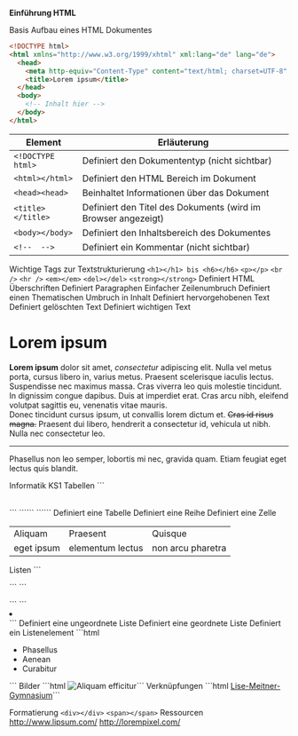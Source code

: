 **Einführung HTML**

Basis Aufbau eines HTML Dokumentes

```html
<!DOCTYPE html>
<html xmlns="http://www.w3.org/1999/xhtml" xml:lang="de" lang="de">
  <head>
    <meta http-equiv="Content-Type" content="text/html; charset=UTF-8" />
    <title>Lorem ipsum</title>
  </head>
  <body>
    <!-- Inhalt hier -->
  </body>
</html>
```

| Element | Erläuterung |
| --- | --- |
| ```<!DOCTYPE html>``` | Definiert den Dokumententyp (nicht sichtbar) |
| ```<html></html>``` | Definiert den HTML Bereich im Dokument |
| ```<head><head>``` | Beinhaltet Informationen über das Dokument |
| ```<title></title>``` | Definiert den Titel des Dokuments (wird im Browser angezeigt) |
| ```<body></body>``` | Definiert den Inhaltsbereich des Dokumentes |
| ```<!--  -->``` | Definiert ein Kommentar (nicht sichtbar) |

Wichtige Tags zur Textstrukturierung
```<h1></h1> bis <h6></h6>```
```<p></p>```
```<br />```
```<hr />```
```<em></em>```
```<del></del>```
```<strong></strong>```
Definiert HTML Überschriften
Definiert Paragraphen
Einfacher Zeilenumbruch
Definiert einen Thematischen Umbruch in Inhalt
Definiert hervorgehobenen Text
Definiert gelöschten Text
Definiert wichtigen Text
<div>
<h1>Lorem ipsum</h1>
<p><strong>Lorem ipsum</strong> dolor sit amet, <em>consectetur</em>
adipiscing elit. Nulla vel metus porta, cursus libero in, varius metus. Praesent
scelerisque iaculis lectus. Suspendisse nec maximus massa. Cras viverra leo quis
molestie tincidunt. In dignissim congue dapibus. Duis at imperdiet erat. Cras
arcu nibh, eleifend volutpat sagittis eu, venenatis vitae mauris. <br />Donec
tincidunt cursus ipsum, ut convallis lorem dictum et. <del>Cras id risus
magna.</del> Praesent dui libero, hendrerit a consectetur id, vehicula ut nibh.
Nulla nec consectetur leo.<hr> <span>Phasellus non leo semper, lobortis mi nec,
gravida quam. Etiam feugiat eget lectus quis blandit.</span></p>
</div>Informatik KS1
Tabellen
```<table></table>```
```<tr></tr>```
```<td></td>```
Definiert eine Tabelle
Definiert eine Reihe
Definiert eine Zelle
<table>
<tr>
<td>Aliquam</td>
<td>Praesent</td>
<td>Quisque</td>
</tr>
<tr>
<td>eget ipsum</td>
<td>elementum lectus</td>
<td>non arcu pharetra</td>
</tr>
</table>
Listen
```<ul></ul>```
```<ol></ol>```
```<li></li>```
Definiert eine ungeordnete Liste
Definiert eine geordnete Liste
Definiert ein Listenelement
```html <ul>
<li>Phasellus</li>
<li>Aenean</li>
<li>Curabitur</li>
</ul>
```
Bilder
```html <img src="images/animals-q-c-640-480-3.jpg" alt="Aliquam efficitur" />```
Verknüpfungen
```html <a href="http://www.lmg-remseck.de/">Lise-Meitner-Gymnasium</a>```

Formatierung
```<div></div>```
```<span></span>```
Ressourcen
http://www.lipsum.com/
http://lorempixel.com/
